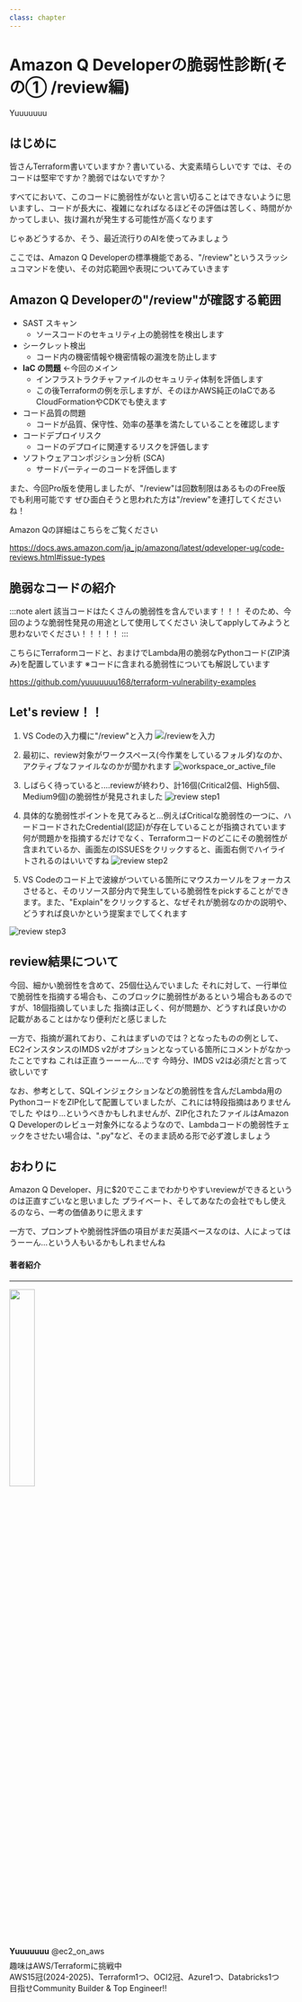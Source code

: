 ```yaml
---
class: chapter
---
```


# Amazon Q Developerの脆弱性診断(その① /review編)

<div class="flush-right">
Yuuuuuuu
</div>

## はじめに
皆さんTerraform書いていますか？書いている、大変素晴らしいです
では、そのコードは堅牢ですか？脆弱ではないですか？

すべてにおいて、このコードに脆弱性がないと言い切ることはできないように思いますし、コードが長大に、複雑になればなるほどその評価は苦しく、時間がかかってしまい、抜け漏れが発生する可能性が高くなります

じゃあどうするか、そう、最近流行りのAIを使ってみましょう

ここでは、Amazon Q Developerの標準機能である、"/review"というスラッシュコマンドを使い、その対応範囲や表現についてみていきます

## Amazon Q Developerの"/review"が確認する範囲
- SAST スキャン
    - ソースコードのセキュリティ上の脆弱性を検出します
- シークレット検出
    - コード内の機密情報や機密情報の漏洩を防止します
- **IaC の問題** ←今回のメイン
    - インフラストラクチャファイルのセキュリティ体制を評価します
    - この後Terraformの例を示しますが、そのほかAWS純正のIaCであるCloudFormationやCDKでも使えます
- コード品質の問題
    - コードが品質、保守性、効率の基準を満たしていることを確認します
- コードデプロイリスク
    - コードのデプロイに関連するリスクを評価します
- ソフトウェアコンポジション分析 (SCA)
    - サードパーティーのコードを評価します

また、今回Pro版を使用しましたが、"/review"は回数制限はあるもののFree版でも利用可能です
ぜひ面白そうと思われた方は"/review"を連打してくださいね！

Amazon Qの詳細はこちらをご覧ください

https://docs.aws.amazon.com/ja_jp/amazonq/latest/qdeveloper-ug/code-reviews.html#issue-types

## 脆弱なコードの紹介
:::note alert
該当コードはたくさんの脆弱性を含んでいます！！！
そのため、今回のような脆弱性発見の用途として使用してください
決してapplyしてみようと思わないでください！！！！！
:::

こちらにTerraformコードと、おまけでLambda用の脆弱なPythonコード(ZIP済み)を配置しています
※コードに含まれる脆弱性についても解説しています

https://github.com/yuuuuuuu168/terraform-vulnerability-examples

## Let's review！！
1. VS Codeの入力欄に"/review"と入力
![/reviewを入力](./images/chap-yuuuuuuu-qdev-review/input-review.png)

2. 最初に、review対象がワークスペース(今作業をしているフォルダ)なのか、アクティブなファイルなのかが聞かれます
![workspace_or_active_file](./images/chap-yuuuuuuu-qdev-review/workspace_or_active-file.png)

3. しばらく待っていると....reviewが終わり、計16個(Critical2個、High5個、Medium9個)の脆弱性が発見されました
![review step1](./images/chap-yuuuuuuu-qdev-review/review_step1.png)

4. 具体的な脆弱性ポイントを見てみると...例えばCriticalな脆弱性の一つに、ハードコードされたCredential(認証)が存在していることが指摘されています
何が問題かを指摘するだけでなく、Terraformコードのどこにその脆弱性が含まれているか、画面左のISSUESをクリックすると、画面右側でハイライトされるのはいいですね
![review step2](./images/chap-yuuuuuuu-qdev-review/review_step2.png)

5. VS Codeのコード上で波線がついている箇所にマウスカーソルをフォーカスさせると、そのリソース部分内で発生している脆弱性をpickすることができます。また、"Explain"をクリックすると、なぜそれが脆弱なのかの説明や、どうすれば良いかという提案までしてくれます

![review step3](./images/chap-yuuuuuuu-qdev-review/review_step3.png)

## review結果について
今回、細かい脆弱性を含めて、25個仕込んでいました
それに対して、一行単位で脆弱性を指摘する場合も、このブロックに脆弱性があるという場合もあるのですが、18個指摘していました
指摘は正しく、何が問題か、どうすれば良いかの記載があることはかなり便利だと感じました

一方で、指摘が漏れており、これはまずいのでは？となったものの例として、EC2インスタンスのIMDS v2がオプションとなっている箇所にコメントがなかったことですね
これは正直うーーーん...です
今時分、IMDS v2は必須だと言って欲しいです

なお、参考として、SQLインジェクションなどの脆弱性を含んだLambda用のPythonコードをZIP化して配置していましたが、これには特段指摘はありませんでした
やはり...というべきかもしれませんが、ZIP化されたファイルはAmazon Q Developerのレビュー対象外になるようなので、Lambdaコードの脆弱性チェックをさせたい場合は、".py"など、そのまま読める形で必ず渡しましょう

## おわりに
Amazon Q Developer、月に$20でここまでわかりやすいreviewができるというのは正直すごいなと思いました
プライベート、そしてあなたの会社でもし使えるのなら、一考の価値ありに思えます

一方で、プロンプトや脆弱性評価の項目がまだ英語ベースなのは、人によってはうーーん...という人もいるかもしれませんね

#### 著者紹介
---

<div class="author-profile">
    <img src="./images/chap-yuuuuuuu-qdev-review/yuuuuuuu_icon.png" width="30%">
    <div>
        <div>
            <b>Yuuuuuuu</b>
            @ec2_on_aws
        </div>
    </div>
</div>
<p style="margin-top: 0.5em; margin-bottom: 2em;">
趣味はAWS/Terraformに挑戦中 </br>
AWS15冠(2024-2025)、Terraform1つ、OCI2冠、Azure1つ、Databricks1つ </br>
目指せCommunity Builder & Top Engineer!! </br>
</p>